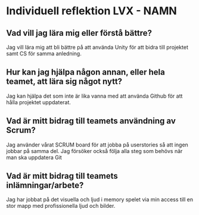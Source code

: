 # Individuell reflektion LVX - NAMN
## Vad vill jag lära mig eller förstå bättre?
Jag vill lära mig att bli bättre på att använda Unity för att bidra till projektet samt CS för samma anledning.
## Hur kan jag hjälpa någon annan, eller hela teamet, att lära sig något nytt?
Jag kan hjälpa det som inte är lika vanna med att använda Github för att hålla projektet uppdaterat.
## Vad är mitt bidrag till teamets användning av Scrum?
Jag använder vårat SCRUM board för att jobba på userstories så att ingen jobbar på samma del.  Jag försöker också följa alla steg som behövs när man ska uppdatera Git
## Vad är mitt bidrag till teamets inlämningar/arbete?
Jag har jobbat på det visuella och ljud i memory spelet via min access till en stor mapp med profissionella ljud och bilder.
